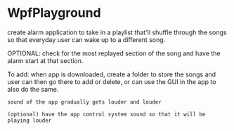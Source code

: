 # WpfPlayground

create alarm application to take in a playlist that'll shuffle through the songs so that everyday user can wake up to a different song.

OPTIONAL:
check for the most replayed section of the song and have the alarm start at that section.


To add:
	when app is downloaded, create a folder to store the songs and user can then go there to add or delete, or can use the GUI in the app to also do the same.

	sound of the app gradually gets louder and louder

	(optional) have the app control system sound so that it will be playing louder

	
